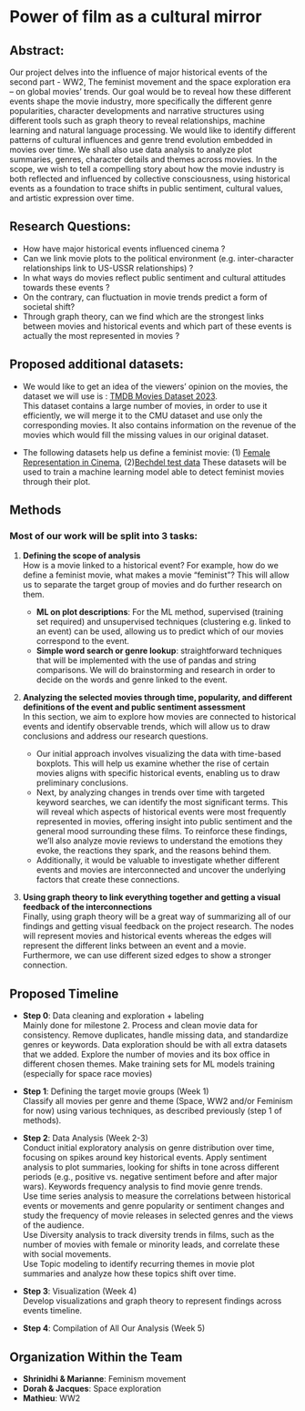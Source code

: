 # Power of film as a cultural mirror  

## Abstract: 

Our project delves into the influence of major historical events of the second part - WW2, The feminist movement and the space exploration era – on global movies’ trends. Our goal would be to reveal how these different events shape the movie industry, more specifically the different genre popularities, character developments and narrative structures using different tools such as graph theory to reveal relationships, machine learning and natural language processing. We would like to identify different patterns of cultural influences and genre trend evolution embedded in movies over time. We shall also use data analysis to analyze plot summaries, genres, character details and themes across movies. In the scope, we wish to tell a compelling story about how the movie industry is both reflected and influenced by collective consciousness, using historical events as a foundation to trace shifts in public sentiment, cultural values, and artistic expression over time.

## Research Questions:
- How have major historical events influenced cinema ? 
- Can we link movie plots to the political environment (e.g. inter-character relationships link to US-USSR relationships) ?
- In what ways do movies reflect public sentiment and cultural attitudes towards these events ?
- On the contrary, can fluctuation in movie trends predict a form of societal shift?
- Through graph theory, can we find which are the strongest links between movies and historical events and which part of these events is actually the most represented in movies ?

## Proposed additional datasets: 
- We would like to get an idea of the viewers’ opinion on the movies, the dataset we will use is :  [TMDB Movies Dataset 2023](https://www.kaggle.com/datasets/asaniczka/tmdb-movies-dataset-2023-930k-movies).  
This dataset contains a large number of movies, in order to use it efficiently, we will merge it to the CMU dataset and use only the corresponding movies. It also contains information on the revenue of the movies which would fill the missing values in our original dataset.

- The following datasets help us define a feminist movie: (1) [Female Representation in Cinema](https://www.kaggle.com/datasets/vinifm/female-representation-in-cinema), (2)[Bechdel test data](https://r-packages.io/datasets/bechdel) These datasets will be used to train a machine learning model able to detect feminist movies through their plot.

## Methods

### Most of our work will be split into 3 tasks:

1. **Defining the scope of analysis**  
   How is a movie linked to a historical event? For example, how do we define a feminist movie, what makes a movie “feminist”? This will allow us to separate the target group of movies and do further research on them. 

   - **ML on plot descriptions**: For the ML method, supervised (training set required) and unsupervised techniques (clustering e.g. linked to an event) can be used, allowing us to predict which of our movies correspond to the event. 
   - **Simple word search or genre lookup**: straightforward techniques that will be implemented with the use of pandas and string comparisons. We will do brainstorming and research in order to decide on the words and genre linked to the event.

2. **Analyzing the selected movies through time, popularity, and different definitions of the event and public sentiment assessment**  
   In this section, we aim to explore how movies are connected to historical events and identify observable trends, which will allow us to draw conclusions and address our research questions.

   - Our initial approach involves visualizing the data with time-based boxplots. This will help us examine whether the rise of certain movies aligns with specific historical events, enabling us to draw preliminary conclusions.
   - Next, by analyzing changes in trends over time with targeted keyword searches, we can identify the most significant terms. This will reveal which aspects of historical events were most frequently represented in movies, offering insight into public sentiment and the general mood surrounding these films. To reinforce these findings, we’ll also analyze movie reviews to understand the emotions they evoke, the reactions they spark, and the reasons behind them.
   - Additionally, it would be valuable to investigate whether different events and movies are interconnected and uncover the underlying factors that create these connections.

3. **Using graph theory to link everything together and getting a visual feedback of the interconnections**  
   Finally, using graph theory will be a great way of summarizing all of our findings and getting visual feedback on the project research. The nodes will represent movies and historical events whereas the edges will represent the different links between an event and a movie. Furthermore, we can use different sized edges to show a stronger connection.

## Proposed Timeline

- **Step 0**: Data cleaning and exploration + labeling  
  Mainly done for milestone 2. Process and clean movie data for consistency. Remove duplicates, handle missing data, and standardize genres or keywords. Data exploration should be with all extra datasets that we added. Explore the number of movies and its box office in different chosen themes. Make training sets for ML models training (especially for space race movies) 

- **Step 1**: Defining the target movie groups (Week 1)  
  Classify all movies per genre and theme (Space, WW2 and/or Feminism for now) using various techniques, as described previously (step 1 of methods). 

- **Step 2**: Data Analysis (Week 2-3)  
  Conduct initial exploratory analysis on genre distribution over time, focusing on spikes around key historical events. Apply sentiment analysis to plot summaries, looking for shifts in tone across different periods (e.g., positive vs. negative sentiment before and after major wars). Keywords frequency analysis to find movie genre trends.  
  Use time series analysis to measure the correlations between historical events or movements and genre popularity or sentiment changes and study the frequency of movie releases in selected genres and the views of the audience.  
  Use Diversity analysis to track diversity trends in films, such as the number of movies with female or minority leads, and correlate these with social movements.  
  Use Topic modeling to identify recurring themes in movie plot summaries and analyze how these topics shift over time.

- **Step 3**: Visualization (Week 4)  
  Develop visualizations and graph theory to represent findings across events timeline. 

- **Step 4**: Compilation of All Our Analysis (Week 5)  

## Organization Within the Team

- **Shrinidhi & Marianne**: Feminism movement 
- **Dorah & Jacques**: Space exploration
- **Mathieu**: WW2


